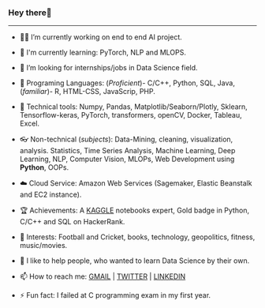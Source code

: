 ### Hey there👋
-----------------------------------
- 👨‍🔧 I’m currently working on end to end AI project.

- 📙 I'm currently learning: PyTorch, NLP and MLOPS.

- 🔎 I’m looking for internships/jobs in Data Science field.

- 💭 Programing Languages: (*Proficient*)- C/C++, Python, SQL, Java, (*familiar*)- R, HTML-CSS, JavaScrip, PHP.

- 🔦 Technical tools: Numpy, Pandas, Matplotlib/Seaborn/Plotly, Sklearn, Tensorflow-keras, PyTorch, transformers, openCV, Docker, Tableau, Excel.

- 👓 Non-technical (*subjects*): Data-Mining, cleaning, visualization, analysis. Statistics, Time Series Analysis, Machine Learning, Deep Learning, NLP, Computer Vision, MLOPs, Web Development using **Python**, OOPs.

- ☁️ Cloud Service: Amazon Web Services (Sagemaker, Elastic Beanstalk and EC2 instance).

- 🏆 Achievements: A [KAGGLE](https://kaggle.com/karan842/) notebooks expert, Gold badge in Python, C/C++ and SQL on HackerRank.

- 🎠 Interests: Football and Cricket, books, technology, geopolitics, fitness, music/movies.

- 🌱 I like to help people, who wanted to learn Data Science by their own.

- 📫 How to reach me: [GMAIL](karanshingde@gmail.com) | [TWITTER](https://twitter.com/karan842/) | [LINKEDIN](https://www.linkedin.com/in/karan-shingde-75a062217/)

- ⚡ Fun fact: I failed at C programming exam in my first year.

